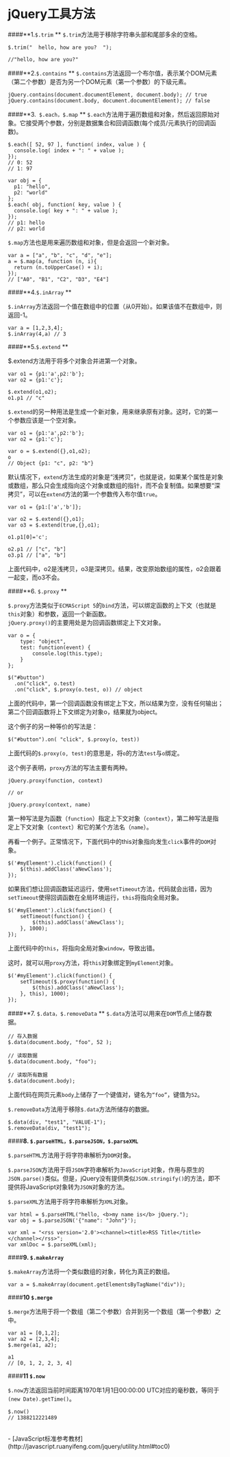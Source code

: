 # jQuery工具方法

####**1.`$.trim`  **
`$.trim`方法用于移除字符串头部和尾部多余的空格。   

```
$.trim("  hello, how are you?  ");

//"hello, how are you?"

```
####**2.`$.contains` ** 
`$.contains`方法返回一个布尔值，表示某个DOM元素（第二个参数）是否为另一个DOM元素（第一个参数）的下级元素。  

```
jQuery.contains(document.documentElement, document.body); // true
jQuery.contains(document.body, document.documentElement); // false
```
####**3.` $.each，$.map`  **
`$.each`方法用于遍历数组和对象，然后返回原始对象。它接受两个参数，分别是数据集合和回调函数(每个成员/元素执行的回调函数)。

```
$.each([ 52, 97 ], function( index, value ) {
  console.log( index + ": " + value );
});
// 0: 52 
// 1: 97 

var obj = {
  p1: "hello",
  p2: "world"
};
$.each( obj, function( key, value ) {
  console.log( key + ": " + value );
});
// p1: hello
// p2: world
```

`$.map`方法也是用来遍历数组和对象，但是会返回一个新对象。

```
var a = ["a", "b", "c", "d", "e"];
a = $.map(a, function (n, i){
  return (n.toUpperCase() + i);
});
// ["A0", "B1", "C2", "D3", "E4"]

```

####**4.`$.inArray`  **

`$.inArray`方法返回一个值在数组中的位置（从0开始）。如果该值不在数组中，则返回-1。

```
var a = [1,2,3,4];
$.inArray(4,a) // 3
```

####**5.`$.extend`  **

$.extend方法用于将多个对象合并进第一个对象。
```
var o1 = {p1:'a',p2:'b'};
var o2 = {p1:'c'};

$.extend(o1,o2);
o1.p1 // "c"
```

`$.extend`的另一种用法是生成一个新对象，用来继承原有对象。这时，它的第一个参数应该是一个空对象。

```
var o1 = {p1:'a',p2:'b'};
var o2 = {p1:'c'};

var o = $.extend({},o1,o2);
o
// Object {p1: "c", p2: "b"}
```

默认情况下，`extend`方法生成的对象是“浅拷贝”，也就是说，如果某个属性是对象或数组，那么只会生成指向这个对象或数组的指针，而不会复制值。如果想要“深拷贝”，可以在`extend`方法的第一个参数传入布尔值`true`。

```
var o1 = {p1:['a','b']};

var o2 = $.extend({},o1);
var o3 = $.extend(true,{},o1);

o1.p1[0]='c';

o2.p1 // ["c", "b"]
o3.p1 // ["a", "b"]
```
上面代码中，o2是浅拷贝，o3是深拷贝。结果，改变原始数组的属性，o2会跟着一起变，而o3不会。

####**6. `$.proxy`  **  

`$.proxy`方法类似于`ECMAScript 5`的`bind`方法，可以绑定函数的上下文（也就是`this`对象）和参数，返回一个新函数。  
`jQuery.proxy()`的主要用处是为回调函数绑定上下文对象。

```
var o = {
    type: "object",
    test: function(event) {
        console.log(this.type);
    }
};

$("#button")
  .on("click", o.test)
  .on("click", $.proxy(o.test, o)) // object
```

上面的代码中，第一个回调函数没有绑定上下文，所以结果为空，没有任何输出；第二个回调函数将上下文绑定为对象o，结果就为object。

这个例子的另一种等价的写法是：

```
$("#button").on( "click", $.proxy(o, test))
```

上面代码的`$.proxy(o, test)`的意思是，将`o`的方法`test`与`o`绑定。

这个例子表明，`proxy`方法的写法主要有两种。

```
jQuery.proxy(function, context)

// or

jQuery.proxy(context, name)
```

第一种写法是为函数（`function`）指定上下文对象（`context`），第二种写法是指定上下文对象（`context`）和它的某个方法名（`name`）。

再看一个例子。正常情况下，下面代码中的this对象指向发生`click`事件的`DOM`对象。

```
$('#myElement').click(function() {
    $(this).addClass('aNewClass');
});
```

如果我们想让回调函数延迟运行，使用`setTimeout`方法，代码就会出错，因为`setTimeout`使得回调函数在全局环境运行，`this`将指向全局对象。

```
$('#myElement').click(function() {
    setTimeout(function() {
        $(this).addClass('aNewClass');
    }, 1000);
});
```

上面代码中的`this`，将指向全局对象`window`，导致出错。

这时，就可以用`proxy`方法，将`this`对象绑定到`myElement`对象。

```
$('#myElement').click(function() {
    setTimeout($.proxy(function() {
        $(this).addClass('aNewClass'); 
    }, this), 1000);
});
```

####**7. `$.data，$.removeData`  ** 
`$.data`方法可以用来在`DOM`节点上储存数据。

```
// 存入数据
$.data(document.body, "foo", 52 );

// 读取数据
$.data(document.body, "foo");

// 读取所有数据
$.data(document.body);
```

上面代码在网页元素`body`上储存了一个键值对，键名为`“foo”`，键值为`52`。

`$.removeData`方法用于移除`$.data`方法所储存的数据。

```
$.data(div, "test1", "VALUE-1");
$.removeData(div, "test1");
```

####**8. `$.parseHTML，$.parseJSON，$.parseXML`**

`$.parseHTML`方法用于将字符串解析为`DOM`对象。

`$.parseJSON`方法用于将`JSON`字符串解析为`JavaScript`对象，作用与原生的`JSON.parse()`类似。但是，jQuery没有提供类似`JSON.stringify()`的方法，即不提供将JavaScript对象转为`JSON`对象的方法。

`$.parseXML`方法用于将字符串解析为`XML`对象。

```
var html = $.parseHTML("hello, <b>my name is</b> jQuery.");
var obj = $.parseJSON('{"name": "John"}');

var xml = "<rss version='2.0'><channel><title>RSS Title</title></channel></rss>";
var xmlDoc = $.parseXML(xml);
```

####**9. `$.makeArray `**

`$.makeArray`方法将一个类似数组的对象，转化为真正的数组。

```
var a = $.makeArray(document.getElementsByTagName("div"));
```


####**10 `$.merge`**

`$.merge`方法用于将一个数组（第二个参数）合并到另一个数组（第一个参数）之中。

```
var a1 = [0,1,2];
var a2 = [2,3,4];
$.merge(a1, a2);

a1
// [0, 1, 2, 2, 3, 4]
```

####**11 `$.now`**

`$.now`方法返回当前时间距离1970年1月1日00:00:00 UTC对应的毫秒数，等同于`(new Date).getTime()`。

```
$.now()
// 1388212221489
```

<br>
- [JavaScript标准参考教材](http://javascript.ruanyifeng.com/jquery/utility.html#toc0)